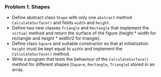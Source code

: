 ﻿### Problem 1. Shapes
*	Define abstract class `Shape` with only one `abstract` method `CalculateSurface()` and fields `width` and `height`.
*	Define two new classes `Triangle` and `Rectangle` that implement the `virtual` method and return the surface of the figure (height * width for rectangle and height * width/2 for triangle).
*	Define class `Square` and suitable constructor so that at initialization `height` must be kept equal to `width` and implement the `CalculateSurface()` method.
*	Write a program that tests the behaviour of the `CalculateSurface()` method for different shapes (`Square`, `Rectangle`, `Triangle`) stored in an array.
